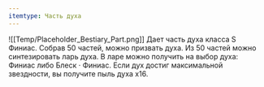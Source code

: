 ```yaml
---
itemtype: Часть духа
---
```

![[Temp/Placeholder_Bestiary_Part.png]]
Дает часть духа класса S Финиас. Собрав 50 частей, можно призвать духа. Из 50 частей можно синтезировать ларь духа. В ларе можно получить на выбор духа: Финиас либо Блеск · Финиас. Если дух достиг максимальной звездности, вы получите пыль духа х16.
